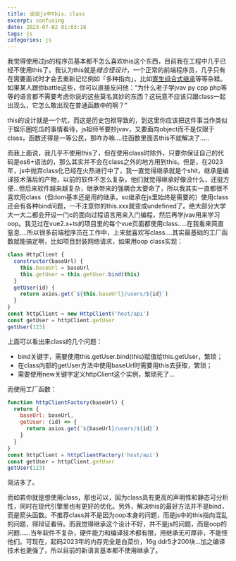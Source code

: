 ```yaml
---
title: 谈谈js中this、class
excerpt: confusing
date: 2023-07-02 01:03:18
tags: js
categories: js
---
```


我觉得使用过js的程序员基本都不怎么喜欢this这个东西，目前我在工程中几乎已经不使用this了。我认为this就是*缝合怪设计*，一个正常的前端程序员，几乎只有在需要面试时才会去重新记忆例如「多种指向」，比如[寄生组合式继承](https://co2color.netlify.app/2023/03/09/js_inherit/)等等杂糅。如果某人跟你battle这些，你可以直接反问他：“为什么老子学jvav py cpp php等等的语言都不需要考虑你说的这些莫名其妙的东西？这玩意不应该只跟class一起出现么，它怎么敢出现在普通函数中的啊？”

this的设计就是一个坑，而这是历史包袱导致的，到这里你应该把这件事当作类似于娱乐圈吃瓜的事情看待，js祖师爷要抄jvav，又要面向object而不是仅限于class，函数还得是一等公民，那咋办嘛....往函数里面丢this不就解决了.....

而我上面说，我几乎不使用this了，但在使用class时除外，只要你保证自己的代码是es6+语法的，那么其实并不会在class之外的地方用到this。但是，在2023年，js中抛弃class化已经在火热进行中了，我一直觉得继承就是个shit，继承是编译技术落后的产物，以前的软件不怎么复杂，他们就觉得继承好像没什么，还挺方便...但后来软件越来越复杂，继承带来的强耦合太要命了，所以我其实一直都很不喜欢用class（但dom基本还是用的继承，so继承在js里始终是需要的）使用class还会有各种bind问题，一不注意你的this.xxx就变成undefined了。绝大部分大学大一大二都会开设一门c的面向过程语言用来入门编程，然后再学jvav用来学习oop。我见过在vue2.x+ts的项目里的每个vue页面都使用class.....在我看来简直窒息....所以很多前端程序员在工作中，上来就喜欢写class....其实最基础的工厂函数就能搞定啊，比如项目封装网络请求，如果用oop class实现：
``` js
class HttpClient {
  constructor(baseUrl) {
    this.baseUrl = baseUrl
    this.getUser = this.getUser.bind(this)
  }
  getUser(id) {
    return axios.get(`${this.baseUrl}/users/${id}`)
  }
}
const httpClient = new HttpClient('host/api')
const getUser = httpClient.getUser
getUser(123)

```
上面可以看出来class的几个问题：
- bind关键字，需要使用this.getUser.bind(this)赋值给this.getUser，繁琐；
- 在class内部的getUser方法中使用baseUrl时需要用this去获取，繁琐；
- 需要使用new关键字定义httpClient这个实例，繁琐死了...

而使用工厂函数：
``` js
function httpClientFactory(baseUrl) {
  return {
    baseUrl: baseUrl,
    getUser: (id) => {
      return axios.get(`${baseUrl}/users/${id}`)
    }
  }
}
const httpClient = httpClientFactory('host/api')
const getUser = httpClient.getUser
getUser(123)
```
简洁多了。

而如若你就是想使用class，那也可以，因为class具有更高的声明性和静态可分析性，同时在现代引擎里也有更好的优化。另外，解决this的最好方法并不是bind，而是箭头函数。不推荐class并不是因为oop本身的问题，而是js中的this指向混乱的问题，得辩证看待。而我觉得继承这个设计不好，并不是js的问题，而是oop的问题......当年软件不复杂，硬件能力和编译技术都有限，用继承无可厚非，不能怪他们。可现在，起码2023年的内存完全是白菜价，16g ddr5才200块...加之编译技术也更强了，所以目前的新语言基本都不使用继承了。




